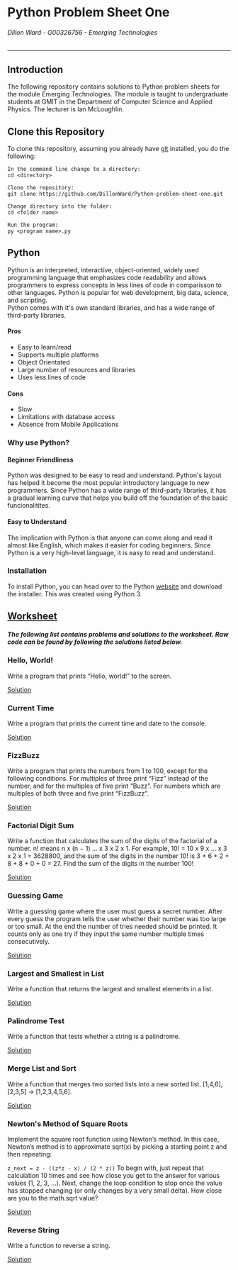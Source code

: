 # Python Problem Sheet One
###### *Dillon Ward - G00326756 - Emerging Technologies*
---

## Introduction
The following repository contains solutions to Python problem sheets for the module Emerging Technologies. The module is taught to undergraduate students at GMIT in the Department of Computer Science and Applied Physics. The lecturer is Ian McLoughlin.

## Clone this Repository
To clone this repository, assuming you already have [git](https://git-scm.com/) installed, you do the following:

```
In the command line change to a directory:
cd <directory>

Clone the repository:
git clone https://github.com/DillonWard/Python-problem-sheet-one.git

Change directory into the folder:
cd <folder name>

Run the program:
py <program name>.py

```

## Python
Python is an interpreted, interactive, object-oriented, widely used programming language that emphasizes code readability and allows programmers to express concepts in less lines of code in comparisson to other languages.
Python is popular for web development, big data, science, and scripting.  
Python comes with it's own standard libraries, and has a wide range of third-party libraries.

#### Pros
* Easy to learn/read
* Supports multiple platforms
* Object Orientated
* Large number of resources and libraries
* Uses less lines of code 

#### Cons
* Slow
* Limitations with database access
* Absence from Mobile Applications

### Why use Python?
#### Beginner Friendliness
Python was designed to be easy to read and understand. Python's layout has helped it become the most popular introductory language to new programmers. Since Python has a wide range of third-party libraries, it has a gradual learning curve that helps you build off the foundation of the basic funcionalitites.

#### Easy to Understand
The implication with Python is that anyone can come along and read it almost like English, which makes it easier for coding beginners. Since Python is a very high-level language, it is easy to read and understand.

### Installation
To install Python, you can head over to the Python [website](https://www.python.org/downloads/) and download the installer. This was created using Python 3.

<a href="https://emerging-technologies.github.io/problems/python-fundamentals.html" target="_blank">Worksheet</a>
----

##### *The following list contains problems and solutions to the worksheet. Raw code can be found by following the solutions listed below.*
### Hello, World!
Write a program that prints “Hello, world!” to the screen.

<a href="https://raw.githubusercontent.com/DillonWard/Python-problem-sheet-one/master/hello-world.py" target="_blank">Solution</a>

### Current Time
Write a program that prints the current time and date to the console.

<a href="https://raw.githubusercontent.com/DillonWard/Python-problem-sheet-one/master/current-time.py" target="_blank">Solution</a>

### FizzBuzz
Write a program that prints the numbers from 1 to 100, except for the following conditions. For multiples of three print “Fizz” instead of the number, and for the multiples of five print “Buzz”. For numbers which are multiples of both three and five print “FizzBuzz”.

<a href="https://raw.githubusercontent.com/DillonWard/Python-problem-sheet-one/master/fizzbuzz.py" target="_blank">Solution</a>

### Factorial Digit Sum
Write a function that calculates the sum of the digits of the factorial of a number. n! means n x (n − 1) … x 3 x 2 x 1. For example, 10! = 10 x 9 x … x 3 x 2 x 1 = 3628800, and the sum of the digits in the number 10! is 3 + 6 + 2 + 8 + 8 + 0 + 0 = 27. Find the sum of the digits in the number 100!

<a href="https://raw.githubusercontent.com/DillonWard/Python-problem-sheet-one/master/factorial-digit-sum.py" target="_blank">Solution</a>

### Guessing Game
Write a guessing game where the user must guess a secret number. After every guess the program tells the user whether their number was too large or too small. At the end the number of tries needed should be printed. It counts only as one try if they input the same number multiple times consecutively.

<a href="https://raw.githubusercontent.com/DillonWard/Python-problem-sheet-one/master/guessing-game.py" target="_blank">Solution</a>

### Largest and Smallest in List
Write a function that returns the largest and smallest elements in a list.

<a href="https://raw.githubusercontent.com/DillonWard/Python-problem-sheet-one/master/largest-and-smallest.py" target="_blank">Solution</a>

### Palindrome Test
Write a function that tests whether a string is a palindrome.

<a href="https://raw.githubusercontent.com/DillonWard/Python-problem-sheet-one/master/palindrome-test.py" target="_blank">Solution</a>

### Merge List and Sort
Write a function that merges two sorted lists into a new sorted list. [1,4,6],[2,3,5] → [1,2,3,4,5,6].

<a href="https://raw.githubusercontent.com/DillonWard/Python-problem-sheet-one/master/merge-list.py" target="_blank">Solution</a>

### Newton's Method of Square Roots
Implement the square root function using Newton’s method. In this case, Newton’s method is to approximate sqrt(x) by picking a starting point z and then repeating:

`z_next = z - ((z*z - x) / (2 * z))`
To begin with, just repeat that calculation 10 times and see how close you get to the answer for various values (1, 2, 3, …). Next, change the loop condition to stop once the value has stopped changing (or only changes by a very small delta). How close are you to the math.sqrt value?

<a href="" target="_blank">Solution</a>

### Reverse String
Write a function to reverse a string.

<a href="https://raw.githubusercontent.com/DillonWard/Python-problem-sheet-one/master/reverse-string.py" target="_blank">Solution</a>
